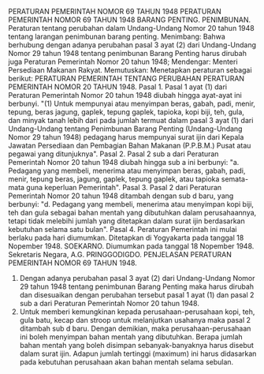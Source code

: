  PERATURAN PEMERINTAH NOMOR 69 TAHUN 1948 PERATURAN PEMERINTAH NOMOR 69 TAHUN 1948 BARANG PENTING. PENIMBUNAN. Peraturan tentang perubahan dalam Undang-Undang Nomor 20 tahun 1948 tentang larangan penimbunan barang penting.
Menimbang:
 Bahwa berhubung dengan adanya perubahan pasal 3 ayat (2) dari Undang-Undang Nomor 29 tahun 1948 tentang penimbunan Barang Penting harus dirubah juga Peraturan Pemerintah Nomor 20 tahun 1948; Mendengar: Menteri Persediaan Makanan Rakyat. Memutuskan: Menetapkan peraturan sebagai berikut: PERATURAN PEMERINTAH TENTANG PERUBAHAN PERATURAN PEMERINTAH NOMOR 20 TAHUN 1948. Pasal 1. Pasal 1 ayat (1) dari Peraturan Pemerintah Nomor 20 tahun 1948 diubah hingga ayat-ayat ini berbunyi. "(1) Untuk mempunyai atau menyimpan beras, gabah, padi, menir, tepung, beras jagung, gaplek, tepung gaplek, tapioka, kopi biji, teh, gula, dan minyak tanah lebih dari pada jumlah termuat dalam pasal 3 ayat (1) dari Undang-Undang tentang Penimbunan Barang Penting (Undang-Undang Nomor 29 tahun 1948) pedagang harus mempunyai surat ijin dari Kepala Jawatan Persediaan dan Pembagian Bahan Makanan (P.P.B.M.) Pusat atau pegawai yang ditunjuknya". Pasal 2. Pasal 2 sub a dari Peraturan Pemerintah Nomor 20 tahun 1948 diubah hingga sub a ini berbunyi: "a. Pedagang yang membeli, menerima atau menyimpan beras, gabah, padi, menir, tepung beras, jagung, gaplek, tepung gaplek, atau tapioka semata-mata guna keperluan Pemerintah". Pasal 3. Pasal 2 dari Peraturan Pemerintah Nomor 20 tahun 1948 ditambah dengan sub d baru, yang berbunyi: "d. Pedagang yang membeli, menerima atau menyimpan kopi biji, teh dan gula sebagai bahan mentah yang dibutuhkan dalam perusahaannya, tetapi tidak melebihi jumlah yang ditetapkan dalam surat ijin berdasarkan kebutuhan selama satu bulan". Pasal 4. Peraturan Pemerintah ini mulai berlaku pada hari diumumkan. Ditetapkan di Yogyakarta pada tanggal 18 Nopember 1948. SOEKARNO. Diumumkan pada tanggal 18 Nopember 1948. Sekretaris Negara, A.G. PRINGGODIGDO. PENJELASAN PERATURAN PEMERINTAH NOMOR 69 TAHUN 1948.
1. Dengan adanya perubahan pasal 3 ayat (2) dari Undang-Undang Nomor 29 tahun 1948 tentang penimbunan Barang Penting maka harus dirubah dan disesuaikan dengan perubahan tersebut pasal 1 ayat (1) dan pasal 2 sub a dari Peraturan Pemerintah Nomor 20 tahun 1948.
2. Untuk memberi kemungkinan kepada perusahaan-perusahaan kopi, teh, gula batu, kecap dan stroop untuk melanjutkan usahanya maka pasal 2 ditambah sub d baru. Dengan demikian, maka perusahaan-perusahaan ini boleh menyimpan bahan mentah yang dibutuhkan. Berapa jumlah bahan mentah yang boleh disimpan sebanyak-banyaknya harus disebut dalam surat ijin. Adapun jumlah tertinggi (maximum) ini harus didasarkan pada kebutuhan perusahaan akan bahan mentah selama sebulan.